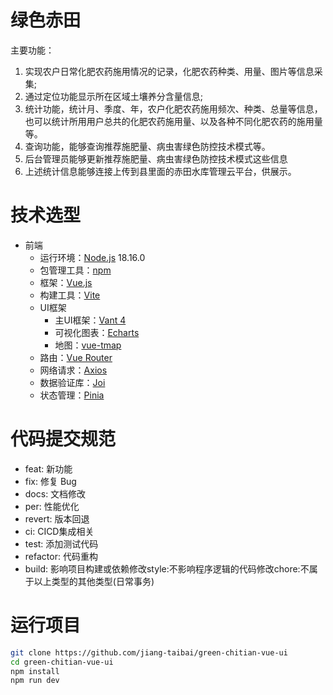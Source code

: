 # 绿色赤田

主要功能：

1. 实现农户日常化肥农药施用情况的记录，化肥农药种类、用量、图片等信息采集;
2. 通过定位功能显示所在区域土壤养分含量信息;
3. 统计功能，统计月、季度、年，农户化肥农药施用频次、种类、总量等信息，也可以统计所用用户总共的化肥农药施用量、以及各种不同化肥农药的施用量等。
4. 查询功能，能够查询推荐施肥量、病虫害绿色防控技术模式等。
5. 后台管理员能够更新推荐施肥量、病虫害绿色防控技术模式这些信息
6. 上述统计信息能够连接上传到县里面的赤田水库管理云平台，供展示。

# 技术选型

- 前端
    - 运行环境：[Node.js](https://nodejs.org/zh-cn/) 18.16.0
    - 包管理工具：[npm](https://www.npmjs.com/)
    - 框架：[Vue.js](https://v3.cn.vuejs.org/)
    - 构建工具：[Vite](https://vitejs.dev/)
    - UI框架
        - 主UI框架：[Vant 4](https://vant-ui.github.io/vant/#/zh-CN)
        - 可视化图表：[Echarts](https://echarts.apache.org/zh/index.html)
        - 地图：[vue-tmap](https://didi.github.io/vue-tmap/)
    - 路由：[Vue Router](https://next.router.vuejs.org/)
    - 网络请求：[Axios](https://axios-http.com/)
    - 数据验证库：[Joi](https://joi.dev/)
    - 状态管理：[Pinia](https://pinia.vuejs.org/)

# 代码提交规范

* feat: 新功能
* fix: 修复 Bug
* docs: 文档修改
* per: 性能优化
* revert: 版本回退
* ci: CICD集成相关
* test: 添加测试代码
* refactor: 代码重构
* build: 影响项目构建或依赖修改style:不影响程序逻辑的代码修改chore:不属于以上类型的其他类型(日常事务)

# 运行项目

```bash
git clone https://github.com/jiang-taibai/green-chitian-vue-ui
cd green-chitian-vue-ui
npm install
npm run dev
```